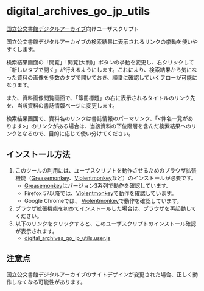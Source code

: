 # digital_archives_go_jp_utils

[国立公文書館デジタルアーカイブ]向けユーザスクリプト

国立公文書館デジタルアーカイブの検索結果に表示されるリンクの挙動を使いやすくします。

検索結果画面の「閲覧」「閲覧(大判)」ボタンの挙動を変更し、右クリックして「新しいタブで開く」が行えるようにします。これにより、検索結果から気になった資料の画像を多数のタブで開いておき、順番に確認していくフローが可能になります。

また、資料画像閲覧画面で、「簿冊標題」の右に表示されるタイトルのリンク先を、当該資料の書誌情報ページに変更します。

検索結果画面で、資料名のリンクは書誌情報のパーマリンク、「<件名一覧があります>」のリンクがある場合は、当該資料の下位階層を含んだ検索結果へのリンクとなるので、目的に応じて使い分けてください。

[国立公文書館デジタルアーカイブ]: https://www.digital.archives.go.jp/
[Greasemonkey]: https://addons.mozilla.org/firefox/addon/greasemonkey/
[Violentmonkey]: https://addons.mozilla.org/firefox/addon/violentmonkey/

## インストール方法

1. このツールの利用には、ユーザスクリプトを動作させるためのブラウザ拡張機能（[Greasemonkey]、[Violentmonkey]など）のインストールが必要です。
    - [Greasemonkey]はバージョン3系列で動作を確認しています。
    - Firefox 57以降では、[Violentmonkey]で動作を確認しています。
    - Google Chromeでは、 [Violentmonkey](https://chrome.google.com/webstore/detail/violentmonkey/jinjaccalgkegednnccohejagnlnfdag)で動作を確認しています。
2. ブラウザ拡張機能を初めてインストールした場合は、ブラウザを再起動してください。
3. 以下のリンクをクリックすると、このユーザスクリプトのインストール確認が表示されます。
    - [digital_archives_go_jp_utils.user.js](https://github.com/2SC1815J/digital_archives_go_jp_utils/raw/master/digital_archives_go_jp_utils.user.js)

## 注意点

国立公文書館デジタルアーカイブのサイトデザインが変更された場合、正しく動作しなくなる可能性があります。
